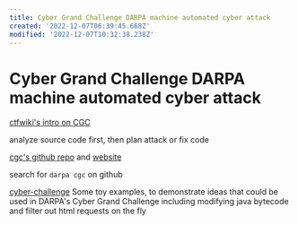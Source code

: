 ```yaml
---
title: Cyber Grand Challenge DARPA machine automated cyber attack
created: '2022-12-07T06:39:45.668Z'
modified: '2022-12-07T10:32:38.238Z'
---
```


# Cyber Grand Challenge DARPA machine automated cyber attack

[ctfwiki's intro on CGC](https://ctf-wiki.org/introduction/cgc/)

analyze source code first, then plan attack or fix code

[cgc's github repo](https://github.com/CyberGrandChallenge) and [website](http://cybergrandchallenge.com/)

search for `darpa cgc` on github

[cyber-challenge](https://github.com/jamespic/cyber-challenge) Some toy examples, to demonstrate ideas that could be used in DARPA's Cyber Grand Challenge including modifying java bytecode and filter out html requests on the fly
